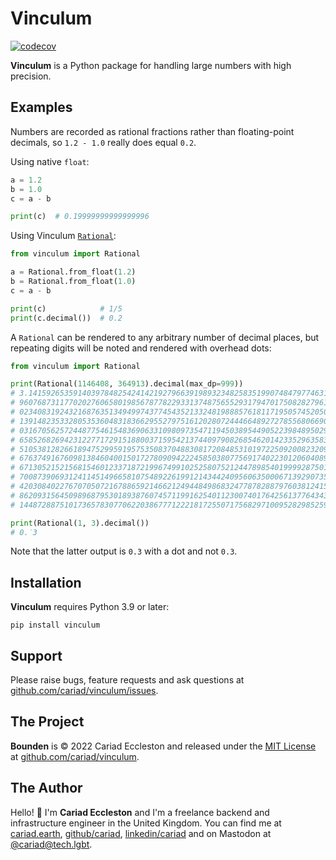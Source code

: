 # Vinculum

[![codecov](https://codecov.io/gh/cariad/vinculum/branch/main/graph/badge.svg?token=qo774jjX0W)](https://codecov.io/gh/cariad/vinculum)

**Vinculum** is a Python package for handling large numbers with high precision.

## Examples

Numbers are recorded as rational fractions rather than floating-point decimals, so `1.2 - 1.0` really does equal `0.2`.

Using native `float`:

```python
a = 1.2
b = 1.0
c = a - b

print(c)  # 0.19999999999999996
```

Using Vinculum [`Rational`](./rational.md):

```python
from vinculum import Rational

a = Rational.from_float(1.2)
b = Rational.from_float(1.0)
c = a - b

print(c)            # 1/5
print(c.decimal())  # 0.2
```

A `Rational` can be rendered to any arbitrary number of decimal places, but repeating digits will be noted and rendered with overhead dots:


```python
from vinculum import Rational

print(Rational(1146408, 364913).decimal(max_dp=999))
# 3.141592653591403978482542414219279663919893234825835199074847977463121346731
# 96076873117702027606580198567877822933137487565529317947017508282796173334466
# 02340831924321687635134949974377454352133248198885761811719505745205021470871
# 13914823533280535360483183662955279751612028072444664892727855680669090988811
# 03167056257244877546154836906331098097354711945038954490522398489502977422015
# 65852682694231227717291518800371595421374409790826854620142335296358310062946
# 51053812826618947529959195753508370488308172084853101972250920082320991578814
# 67637491676098138460400150172780909422245850380775691740223012060408919386264
# 67130521521568154601233718721996749910252580752124478985401999928750140444434
# 70087390693124114514966581075489226199121434424095606350006713929073505191648
# 42030840227670705072167886592146621249448498683247787828879760381241556206547
# 86209315645098968795301893876074571199162540112300740176425613776434382989918
# 14487288751017365783077062203867771222181725507175682971009528298525950020963

print(Rational(1, 3).decimal())
# 0.̇3
```

Note that the latter output is `0.̇3` with a dot and not `0.3`.

## Installation

**Vinculum** requires Python 3.9 or later:

```console
pip install vinculum
```

## Support

Please raise bugs, feature requests and ask questions at [github.com/cariad/vinculum/issues](https://github.com/cariad/vinculum/issues).

## The Project

**Bounden** is &copy; 2022 Cariad Eccleston and released under the [MIT License](https://github.com/cariad/vinculum/blob/main/LICENSE) at [github.com/cariad/vinculum](https://github.com/cariad/vinculum).

## The Author

Hello! 👋 I'm **Cariad Eccleston** and I'm a freelance backend and infrastructure engineer in the United Kingdom. You can find me at [cariad.earth](https://cariad.earth), [github/cariad](https://github.com/cariad), [linkedin/cariad](https://linkedin.com/in/cariad) and on Mastodon at [@cariad@tech.lgbt](https://tech.lgbt/@cariad).
